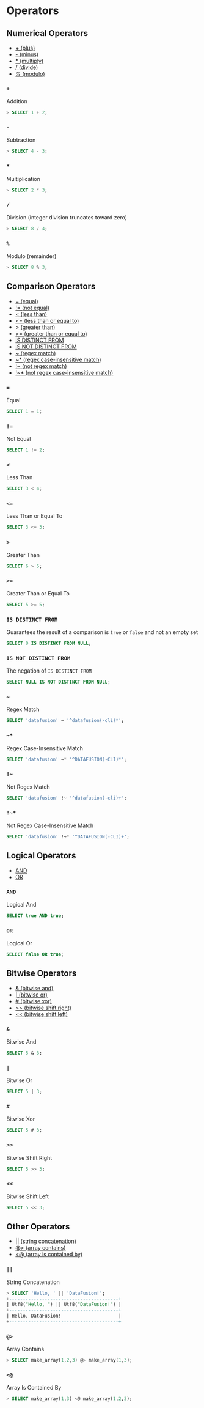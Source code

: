 <!---
  Licensed to the Apache Software Foundation (ASF) under one
  or more contributor license agreements.  See the NOTICE file
  distributed with this work for additional information
  regarding copyright ownership.  The ASF licenses this file
  to you under the Apache License, Version 2.0 (the
  "License"); you may not use this file except in compliance
  with the License.  You may obtain a copy of the License at

    http://www.apache.org/licenses/LICENSE-2.0

  Unless required by applicable law or agreed to in writing,
  software distributed under the License is distributed on an
  "AS IS" BASIS, WITHOUT WARRANTIES OR CONDITIONS OF ANY
  KIND, either express or implied.  See the License for the
  specific language governing permissions and limitations
  under the License.
-->

# Operators

## Numerical Operators

- [+ (plus)](#id1)
- [- (minus)](#id2)
- [\* (multiply)](#id3)
- [/ (divide)](#id4)
- [% (modulo)](#id5)

### `+`

Addition

```sql
> SELECT 1 + 2;
```

### `-`

Subtraction

```sql
> SELECT 4 - 3;
```

### `*`

Multiplication

```sql
> SELECT 2 * 3;
```

### `/`

Division (integer division truncates toward zero)

```sql
> SELECT 8 / 4;
```

### `%`

Modulo (remainder)

```sql
> SELECT 8 % 3;
```

## Comparison Operators

- [= (equal)](#id6)
- [!= (not equal)](#id7)
- [< (less than)](#id8)
- [<= (less than or equal to)](#id9)
- [> (greater than)](#id10)
- [>= (greater than or equal to)](#id11)
- [IS DISTINCT FROM](#is-distinct-from)
- [IS NOT DISTINCT FROM](#is-not-distinct-from)
- [~ (regex match)](#id12)
- [~\* (regex case-insensitive match)](#id13)
- [!~ (not regex match)](#id14)
- [!~\* (not regex case-insensitive match)](#id15)

### `=`

Equal

```sql
SELECT 1 = 1;
```

### `!=`

Not Equal

```sql
SELECT 1 != 2;
```

### `<`

Less Than

```sql
SELECT 3 < 4;
```

### `<=`

Less Than or Equal To

```sql
SELECT 3 <= 3;
```

### `>`

Greater Than

```sql
SELECT 6 > 5;
```

### `>=`

Greater Than or Equal To

```sql
SELECT 5 >= 5;
```

### `IS DISTINCT FROM`

Guarantees the result of a comparison is `true` or `false` and not an empty set

```sql
SELECT 0 IS DISTINCT FROM NULL;
```

### `IS NOT DISTINCT FROM`

The negation of `IS DISTINCT FROM`

```sql
SELECT NULL IS NOT DISTINCT FROM NULL;
```

### `~`

Regex Match

```sql
SELECT 'datafusion' ~ '^datafusion(-cli)*';
```

### `~*`

Regex Case-Insensitive Match

```sql
SELECT 'datafusion' ~* '^DATAFUSION(-CLI)*';
```

### `!~`

Not Regex Match

```sql
SELECT 'datafusion' !~ '^datafusion(-cli)+';
```

### `!~*`

Not Regex Case-Insensitive Match

```sql
SELECT 'datafusion' !~* '^DATAFUSION(-CLI)+';
```

## Logical Operators

- [AND](#and)
- [OR](#or)

### `AND`

Logical And

```sql
SELECT true AND true;
```

### `OR`

Logical Or

```sql
SELECT false OR true;
```

## Bitwise Operators

- [& (bitwise and)](#id16)
- [| (bitwise or)](#id17)
- [# (bitwise xor)](#id18)
- [>> (bitwise shift right)](#id19)
- [<< (bitwise shift left)](#id20)

### `&`

Bitwise And

```sql
SELECT 5 & 3;
```

### `|`

Bitwise Or

```sql
SELECT 5 | 3;
```

### `#`

Bitwise Xor

```sql
SELECT 5 # 3;
```

### `>>`

Bitwise Shift Right

```sql
SELECT 5 >> 3;
```

### `<<`

Bitwise Shift Left

```sql
SELECT 5 << 3;
```

## Other Operators

- [|| (string concatenation)](#id21)
- [@> (array contains)](#id22)
- [<@ (array is contained by)](#id23)

### `||`

String Concatenation

```sql
> SELECT 'Hello, ' || 'DataFusion!';
+----------------------------------------+
| Utf8("Hello, ") || Utf8("DataFusion!") |
+----------------------------------------+
| Hello, DataFusion!                     |
+----------------------------------------+
```

### `@>`

Array Contains

```sql
> SELECT make_array(1,2,3) @> make_array(1,3);
```

### `<@`

Array Is Contained By

```sql
> SELECT make_array(1,3) <@ make_array(1,2,3);
```

<!--- All Operators to document (TODO REMOVE)
Eq => "=",
NotEq => "!=",
Lt => "<",
LtEq => "<=",
Gt => ">",
GtEq => ">=",
Plus => "+",
Minus => "-",
Multiply => "*",
Divide => "/",
Modulo => "%",
And => "AND",
Or => "OR",
RegexMatch => "~",
RegexIMatch => "~*",
RegexNotMatch => "!~",
RegexNotIMatch => "!~*",
IsDistinctFrom => "IS DISTINCT FROM",
IsNotDistinctFrom => "IS NOT DISTINCT FROM",
BitwiseAnd => "&",
BitwiseOr => "|",
BitwiseXor => "#",
BitwiseShiftRight => ">>",
BitwiseShiftLeft => "<<",
StringConcat => "||",
AtArrow => "@>",
ArrowAt => "<@",
-->
